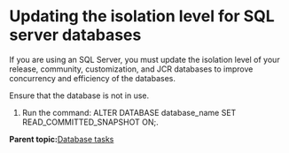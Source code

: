 # Updating the isolation level for SQL server databases

If you are using an SQL Server, you must update the isolation level of your release, community, customization, and JCR databases to improve concurrency and efficiency of the databases.

Ensure that the database is not in use.

1.  Run the command: ALTER DATABASE database\_name SET READ\_COMMITTED\_SNAPSHOT ON;.


**Parent topic:**[Database tasks](../migrate/mig_post_dbtasks.md)

